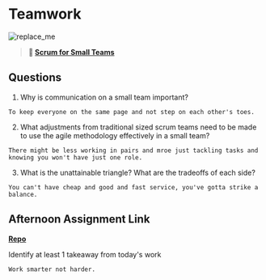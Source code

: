 # Teamwork

![replace_me](https://codeworks.blob.core.windows.net/public/assets/img/illustrations/placeholder.svg)

> **📖 [Scrum for Small Teams](https://codeworksacademy.com/fs-student-guide/resources/wk8-9/02-Scrum-For-Small-Teams)**

## Questions

1. Why is communication on a small team important?
```
To keep everyone on the same page and not step on each other's toes.
```
2. What adjustments from traditional sized scrum teams need to be made to use the agile methodology effectively in a small team?
```
There might be less working in pairs and mroe just tackling tasks and knowing you won't have just one role.
```
3. What is the unattainable triangle? What are the tradeoffs of each side?
```
You can't have cheap and good and fast service, you've gotta strike a balance.
```
## Afternoon Assignment Link

**[Repo](https://github.com/ksquaredcoding/<ASSIGNMENT_REPO>)**

Identify at least 1 takeaway from today's work
```
Work smarter not harder.
```